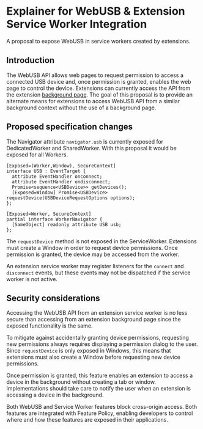 # Explainer for WebUSB & Extension Service Worker Integration

A proposal to expose WebUSB in service workers created by extensions.

<!-- TOC -->
<!-- /TOC -->

## Introduction
The WebUSB API allows web pages to request permission to access a connected USB
device and, once permission is granted, enables the web page to control the
device. Extensions can currently access the API from the extension [background
page](https://developer.mozilla.org/en-US/docs/Mozilla/Add-ons/WebExtensions/manifest.json/background).
The goal of this proposal is to provide an alternate means for extensions to
access WebUSB API from a similar background context without the use of a
background page.

## Proposed specification changes
The Navigator attribute `navigator.usb` is currently exposed for DedicatedWorker
and SharedWorker. With this proposal it would be exposed for all Workers.

```webidl
[Exposed=(Worker,Window), SecureContext]
interface USB : EventTarget {
  attribute EventHandler onconnect;
  attribute EventHandler ondisconnect;
  Promise<sequence<USBDevice>> getDevices();
  [Exposed=Window] Promise<USBDevice> requestDevice(USBDeviceRequestOptions options);
};

[Exposed=Worker, SecureContext]
partial interface WorkerNavigator {
  [SameObject] readonly attribute USB usb;
};
```

The `requestDevice` method is not exposed in the ServiceWorker. Extensions must
create a Window in order to request device permissions. Once permission is
granted, the device may be accessed from the worker.

An extension service worker may register listeners for the `connect` and
`disconnect` events, but these events may not be dispatched if the service
worker is not active.

## Security considerations
Accessing the WebUSB API from an extension service worker is no less secure than
accessing from an extension background page since the exposed functionality is
the same.

To mitigate against accidentally granting device permissions, requesting new
permissions always requires displaying a permission dialog to the user. Since
`requestDevice` is only exposed in Windows, this means that extensions must also
create a Window before requesting new device permissions.

Once permission is granted, this feature enables an extension to access a device
in the background without creating a tab or window. Implementations should take
care to notify the user when an extension is accessing a device in the
background.

Both WebUSB and Service Worker features block cross-origin access. Both features
are integrated with Feature Policy, enabling developers to control where and how
these features are exposed in their applications.
